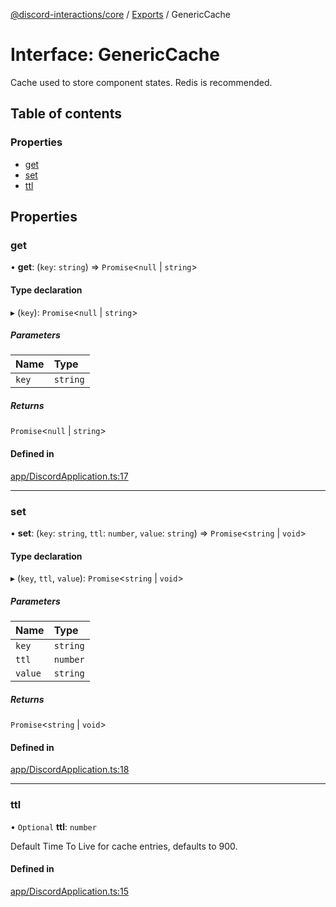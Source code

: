 [@discord-interactions/core](../README.md) / [Exports](../modules.md) / GenericCache

# Interface: GenericCache

Cache used to store component states. Redis is recommended.

## Table of contents

### Properties

- [get](GenericCache.md#get)
- [set](GenericCache.md#set)
- [ttl](GenericCache.md#ttl)

## Properties

### get

• **get**: (`key`: `string`) => `Promise`<``null`` \| `string`\>

#### Type declaration

▸ (`key`): `Promise`<``null`` \| `string`\>

##### Parameters

| Name | Type |
| :------ | :------ |
| `key` | `string` |

##### Returns

`Promise`<``null`` \| `string`\>

#### Defined in

[app/DiscordApplication.ts:17](https://github.com/ssMMiles/discord-interactions/blob/fae7bc7/packages/core/src/app/DiscordApplication.ts#L17)

___

### set

• **set**: (`key`: `string`, `ttl`: `number`, `value`: `string`) => `Promise`<`string` \| `void`\>

#### Type declaration

▸ (`key`, `ttl`, `value`): `Promise`<`string` \| `void`\>

##### Parameters

| Name | Type |
| :------ | :------ |
| `key` | `string` |
| `ttl` | `number` |
| `value` | `string` |

##### Returns

`Promise`<`string` \| `void`\>

#### Defined in

[app/DiscordApplication.ts:18](https://github.com/ssMMiles/discord-interactions/blob/fae7bc7/packages/core/src/app/DiscordApplication.ts#L18)

___

### ttl

• `Optional` **ttl**: `number`

Default Time To Live for cache entries, defaults to 900.

#### Defined in

[app/DiscordApplication.ts:15](https://github.com/ssMMiles/discord-interactions/blob/fae7bc7/packages/core/src/app/DiscordApplication.ts#L15)

